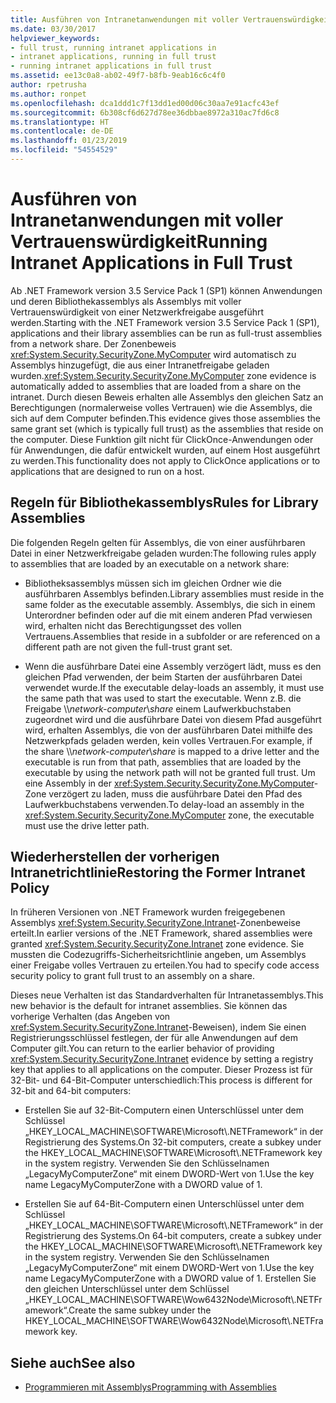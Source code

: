 ```yaml
---
title: Ausführen von Intranetanwendungen mit voller Vertrauenswürdigkeit
ms.date: 03/30/2017
helpviewer_keywords:
- full trust, running intranet applications in
- intranet applications, running in full trust
- running intranet applications in full trust
ms.assetid: ee13c0a8-ab02-49f7-b8fb-9eab16c6c4f0
author: rpetrusha
ms.author: ronpet
ms.openlocfilehash: dca1ddd1c7f13dd1ed00d06c30aa7e91acfc43ef
ms.sourcegitcommit: 6b308cf6d627d78ee36dbbae8972a310ac7fd6c8
ms.translationtype: HT
ms.contentlocale: de-DE
ms.lasthandoff: 01/23/2019
ms.locfileid: "54554529"
---
```

# <a name="running-intranet-applications-in-full-trust"></a><span data-ttu-id="a63e3-102">Ausführen von Intranetanwendungen mit voller Vertrauenswürdigkeit</span><span class="sxs-lookup"><span data-stu-id="a63e3-102">Running Intranet Applications in Full Trust</span></span>
<span data-ttu-id="a63e3-103">Ab .NET Framework version 3.5 Service Pack 1 (SP1) können Anwendungen und deren Bibliothekassemblys als Assemblys mit voller Vertrauenswürdigkeit von einer Netzwerkfreigabe ausgeführt werden.</span><span class="sxs-lookup"><span data-stu-id="a63e3-103">Starting with the .NET Framework version 3.5 Service Pack 1 (SP1), applications and their library assemblies can be run as full-trust assemblies from a network share.</span></span> <span data-ttu-id="a63e3-104">Der Zonenbeweis <xref:System.Security.SecurityZone.MyComputer> wird automatisch zu Assemblys hinzugefügt, die aus einer Intranetfreigabe geladen wurden.</span><span class="sxs-lookup"><span data-stu-id="a63e3-104"><xref:System.Security.SecurityZone.MyComputer> zone evidence is automatically added to assemblies that are loaded from a share on the intranet.</span></span> <span data-ttu-id="a63e3-105">Durch diesen Beweis erhalten alle Assemblys den gleichen Satz an Berechtigungen (normalerweise volles Vertrauen) wie die Assemblys, die sich auf dem Computer befinden.</span><span class="sxs-lookup"><span data-stu-id="a63e3-105">This evidence gives those assemblies the same grant set (which is typically full trust) as the assemblies that reside on the computer.</span></span> <span data-ttu-id="a63e3-106">Diese Funktion gilt nicht für ClickOnce-Anwendungen oder für Anwendungen, die dafür entwickelt wurden, auf einem Host ausgeführt zu werden.</span><span class="sxs-lookup"><span data-stu-id="a63e3-106">This functionality does not apply to ClickOnce applications or to applications that are designed to run on a host.</span></span>  
  
## <a name="rules-for-library-assemblies"></a><span data-ttu-id="a63e3-107">Regeln für Bibliothekassemblys</span><span class="sxs-lookup"><span data-stu-id="a63e3-107">Rules for Library Assemblies</span></span>  
 <span data-ttu-id="a63e3-108">Die folgenden Regeln gelten für Assemblys, die von einer ausführbaren Datei in einer Netzwerkfreigabe geladen wurden:</span><span class="sxs-lookup"><span data-stu-id="a63e3-108">The following rules apply to assemblies that are loaded by an executable on a network share:</span></span>  
  
-   <span data-ttu-id="a63e3-109">Bibliotheksassemblys müssen sich im gleichen Ordner wie die ausführbaren Assemblys befinden.</span><span class="sxs-lookup"><span data-stu-id="a63e3-109">Library assemblies must reside in the same folder as the executable assembly.</span></span> <span data-ttu-id="a63e3-110">Assemblys, die sich in einem Unterordner befinden oder auf die mit einem anderen Pfad verwiesen wird, erhalten nicht das Berechtigungsset des vollen Vertrauens.</span><span class="sxs-lookup"><span data-stu-id="a63e3-110">Assemblies that reside in a subfolder or are referenced on a different path are not given the full-trust grant set.</span></span>  
  
-   <span data-ttu-id="a63e3-111">Wenn die ausführbare Datei eine Assembly verzögert lädt, muss es den gleichen Pfad verwenden, der beim Starten der ausführbaren Datei verwendet wurde.</span><span class="sxs-lookup"><span data-stu-id="a63e3-111">If the executable delay-loads an assembly, it must use the same path that was used to start the executable.</span></span> <span data-ttu-id="a63e3-112">Wenn z.B. die Freigabe \\\\*network-computer*\\*share* einem Laufwerkbuchstaben zugeordnet wird und die ausführbare Datei von diesem Pfad ausgeführt wird, erhalten Assemblys, die von der ausführbaren Datei mithilfe des Netzwerkpfads geladen werden, kein volles Vertrauen.</span><span class="sxs-lookup"><span data-stu-id="a63e3-112">For example, if the share \\\\*network-computer*\\*share* is mapped to a drive letter and the executable is run from that path, assemblies that are loaded by the executable by using the network path will not be granted full trust.</span></span> <span data-ttu-id="a63e3-113">Um eine Assembly in der <xref:System.Security.SecurityZone.MyComputer>-Zone verzögert zu laden, muss die ausführbare Datei den Pfad des Laufwerkbuchstabens verwenden.</span><span class="sxs-lookup"><span data-stu-id="a63e3-113">To delay-load an assembly in the <xref:System.Security.SecurityZone.MyComputer> zone, the executable must use the drive letter path.</span></span>  
  
## <a name="restoring-the-former-intranet-policy"></a><span data-ttu-id="a63e3-114">Wiederherstellen der vorherigen Intranetrichtlinie</span><span class="sxs-lookup"><span data-stu-id="a63e3-114">Restoring the Former Intranet Policy</span></span>  
 <span data-ttu-id="a63e3-115">In früheren Versionen von .NET Framework wurden freigegebenen Assemblys <xref:System.Security.SecurityZone.Intranet>-Zonenbeweise erteilt.</span><span class="sxs-lookup"><span data-stu-id="a63e3-115">In earlier versions of the .NET Framework, shared assemblies were granted <xref:System.Security.SecurityZone.Intranet> zone evidence.</span></span> <span data-ttu-id="a63e3-116">Sie mussten die Codezugriffs-Sicherheitsrichtlinie angeben, um Assemblys einer Freigabe volles Vertrauen zu erteilen.</span><span class="sxs-lookup"><span data-stu-id="a63e3-116">You had to specify code access security policy to grant full trust to an assembly on a share.</span></span>  
  
 <span data-ttu-id="a63e3-117">Dieses neue Verhalten ist das Standardverhalten für Intranetassemblys.</span><span class="sxs-lookup"><span data-stu-id="a63e3-117">This new behavior is the default for intranet assemblies.</span></span> <span data-ttu-id="a63e3-118">Sie können das vorherige Verhalten (das Angeben von <xref:System.Security.SecurityZone.Intranet>-Beweisen), indem Sie einen Registrierungsschlüssel festlegen, der für alle Anwendungen auf dem Computer gilt.</span><span class="sxs-lookup"><span data-stu-id="a63e3-118">You can return to the earlier behavior of providing <xref:System.Security.SecurityZone.Intranet> evidence by setting a registry key that applies to all applications on the computer.</span></span> <span data-ttu-id="a63e3-119">Dieser Prozess ist für 32-Bit- und 64-Bit-Computer unterschiedlich:</span><span class="sxs-lookup"><span data-stu-id="a63e3-119">This process is different for 32-bit and 64-bit computers:</span></span>  
  
-   <span data-ttu-id="a63e3-120">Erstellen Sie auf 32-Bit-Computern einen Unterschlüssel unter dem Schlüssel „HKEY_LOCAL_MACHINE\SOFTWARE\Microsoft\\.NETFramework“ in der Registrierung des Systems.</span><span class="sxs-lookup"><span data-stu-id="a63e3-120">On 32-bit computers, create a subkey under the HKEY_LOCAL_MACHINE\SOFTWARE\Microsoft\\.NETFramework key in the system registry.</span></span> <span data-ttu-id="a63e3-121">Verwenden Sie den Schlüsselnamen „LegacyMyComputerZone“ mit einem DWORD-Wert von 1.</span><span class="sxs-lookup"><span data-stu-id="a63e3-121">Use the key name LegacyMyComputerZone with a DWORD value of 1.</span></span>  
  
-   <span data-ttu-id="a63e3-122">Erstellen Sie auf 64-Bit-Computern einen Unterschlüssel unter dem Schlüssel „HKEY_LOCAL_MACHINE\SOFTWARE\Microsoft\\.NETFramework“ in der Registrierung des Systems.</span><span class="sxs-lookup"><span data-stu-id="a63e3-122">On 64-bit computers, create a subkey under the HKEY_LOCAL_MACHINE\SOFTWARE\Microsoft\\.NETFramework key in the system registry.</span></span> <span data-ttu-id="a63e3-123">Verwenden Sie den Schlüsselnamen „LegacyMyComputerZone“ mit einem DWORD-Wert von 1.</span><span class="sxs-lookup"><span data-stu-id="a63e3-123">Use the key name LegacyMyComputerZone with a DWORD value of 1.</span></span> <span data-ttu-id="a63e3-124">Erstellen Sie den gleichen Unterschlüssel unter dem Schlüssel „HKEY_LOCAL_MACHINE\SOFTWARE\Wow6432Node\Microsoft\\.NETFramework“.</span><span class="sxs-lookup"><span data-stu-id="a63e3-124">Create the same subkey under the HKEY_LOCAL_MACHINE\SOFTWARE\Wow6432Node\Microsoft\\.NETFramework key.</span></span>  
  
## <a name="see-also"></a><span data-ttu-id="a63e3-125">Siehe auch</span><span class="sxs-lookup"><span data-stu-id="a63e3-125">See also</span></span>
- [<span data-ttu-id="a63e3-126">Programmieren mit Assemblys</span><span class="sxs-lookup"><span data-stu-id="a63e3-126">Programming with Assemblies</span></span>](../../../docs/framework/app-domains/programming-with-assemblies.md)
